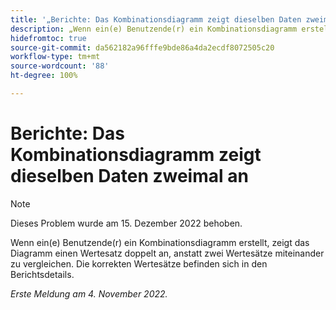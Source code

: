 ```yaml
---
title: '„Berichte: Das Kombinationsdiagramm zeigt dieselben Daten zweimal an“'
description: „Wenn ein(e) Benutzende(r) ein Kombinationsdiagramm erstellt, zeigt das Diagramm einen Wertesatz doppelt an, anstatt zwei Wertesätze miteinander zu vergleichen. Die korrekten Wertesätze befinden sich in den Berichtsdetails.“
hidefromtoc: true
source-git-commit: da562182a96fffe9bde86a4da2ecdf8072505c20
workflow-type: tm+mt
source-wordcount: '88'
ht-degree: 100%

---
```



# Berichte: Das Kombinationsdiagramm zeigt dieselben Daten zweimal an

>[!NOTE]
>
>Dieses Problem wurde am 15. Dezember 2022 behoben.

Wenn ein(e) Benutzende(r) ein Kombinationsdiagramm erstellt, zeigt das Diagramm einen Wertesatz doppelt an, anstatt zwei Wertesätze miteinander zu vergleichen. Die korrekten Wertesätze befinden sich in den Berichtsdetails.

_Erste Meldung am 4. November 2022._

